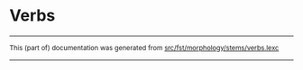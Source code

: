 # Verbs

* * *

<small>This (part of) documentation was generated from [src/fst/morphology/stems/verbs.lexc](https://github.com/giellalt/lang-evn/blob/main/src/fst/morphology/stems/verbs.lexc)</small>

---

